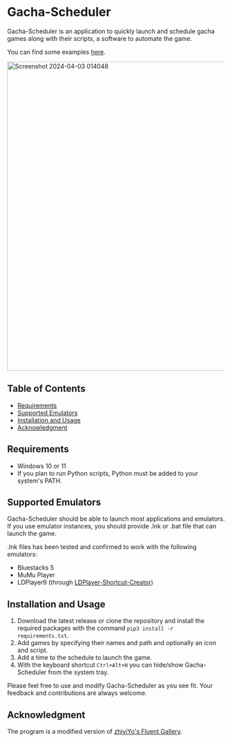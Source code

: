 # Gacha-Scheduler
Gacha-Scheduler is an application to quickly launch and schedule gacha games along with their scripts, a software to automate the game.

You can find some examples [here](https://github.com/stars/LmeSzinc/lists/awesome-nijigen-mobile-game-bots).

<img width="715" alt="Screenshot 2024-04-03 014048" src="https://github.com/RedDeadDepresso/Gacha-Scheduler/assets/94017243/57f1f777-dae3-49ba-a32d-eba9aefeada9">

## Table of Contents
- [Requirements](#requirements)
- [Supported Emulators](#supported-emulators)
- [Installation and Usage](#installation-and-usage)
- [Acknowledgment](#acknowledgment)
  
## Requirements
- Windows 10 or 11
- If you plan to run Python scripts, Python must be added to your system's PATH.

## Supported Emulators
Gacha-Scheduler should be able to launch most applications and emulators.
If you use emulator instances, you should provide .lnk or .bat file that can launch the game.

.lnk files has been tested and confirmed to work with the following emulators:
- Bluestacks 5
- MuMu Player
- LDPlayer9 (through [LDPlayer-Shortcut-Creator](https://github.com/shazzaam7/LDPlayer-Shortcut-Creator))

## Installation and Usage
1. Download the latest release or clone the repository and install the required packages with the command `pip3 install -r requirements.txt`.
2. Add games by specifying their names and path and optionally an icon and script.
3. Add a time to the schedule to launch the game.
4. With the keyboard shortcut `Ctrl+Alt+H` you can hide/show Gacha-Scheduler from the system tray.

Please feel free to use and modify Gacha-Scheduler as you see fit. Your feedback and contributions are always welcome.

## Acknowledgment
The program is a modified version of [zhiyiYo's Fluent Gallery](https://github.com/zhiyiYo/PyQt-Fluent-Widgets).
